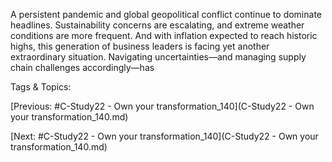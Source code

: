 A persistent pandemic and global geopolitical conflict continue to dominate 
headlines. Sustainability concerns are escalating, and extreme weather  
conditions are more frequent. And with inflation expected to reach historic highs, 
this generation of business leaders is facing yet another extraordinary situation. 
Navigating uncertainties—and managing supply chain challenges accordingly—has 

   Tags & Topics:
   

[Previous: #C-Study22 - Own your transformation_140](C-Study22 - Own your transformation_140.md)

[Next: #C-Study22 - Own your transformation_140](C-Study22 - Own your transformation_140.md)